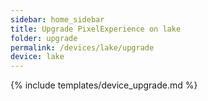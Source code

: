 ```yaml
---
sidebar: home_sidebar
title: Upgrade PixelExperience on lake
folder: upgrade
permalink: /devices/lake/upgrade
device: lake
---
```

{% include templates/device_upgrade.md %}
